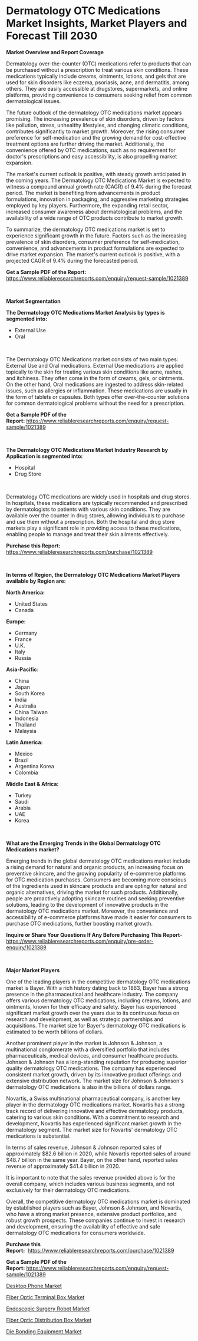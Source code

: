 <p><h1>Dermatology OTC Medications Market Insights, Market Players and Forecast Till 2030</h1></p><p><strong>Market Overview and Report Coverage</strong></p>
<p><p>Dermatology over-the-counter (OTC) medications refer to products that can be purchased without a prescription to treat various skin conditions. These medications typically include creams, ointments, lotions, and gels that are used for skin disorders like eczema, psoriasis, acne, and dermatitis, among others. They are easily accessible at drugstores, supermarkets, and online platforms, providing convenience to consumers seeking relief from common dermatological issues.</p><p>The future outlook of the dermatology OTC medications market appears promising. The increasing prevalence of skin disorders, driven by factors like pollution, stress, unhealthy lifestyles, and changing climatic conditions, contributes significantly to market growth. Moreover, the rising consumer preference for self-medication and the growing demand for cost-effective treatment options are further driving the market. Additionally, the convenience offered by OTC medications, such as no requirement for doctor's prescriptions and easy accessibility, is also propelling market expansion.</p><p>The market's current outlook is positive, with steady growth anticipated in the coming years. The Dermatology OTC Medications Market is expected to witness a compound annual growth rate (CAGR) of 9.4% during the forecast period. The market is benefiting from advancements in product formulations, innovation in packaging, and aggressive marketing strategies employed by key players. Furthermore, the expanding retail sector, increased consumer awareness about dermatological problems, and the availability of a wide range of OTC products contribute to market growth.</p><p>To summarize, the dermatology OTC medications market is set to experience significant growth in the future. Factors such as the increasing prevalence of skin disorders, consumer preference for self-medication, convenience, and advancements in product formulations are expected to drive market expansion. The market's current outlook is positive, with a projected CAGR of 9.4% during the forecasted period.</p></p>
<p><strong>Get a Sample PDF of the Report:</strong> <a href="https://www.reliableresearchreports.com/enquiry/request-sample/1021389">https://www.reliableresearchreports.com/enquiry/request-sample/1021389</a></p>
<p>&nbsp;</p>
<p><strong>Market Segmentation</strong></p>
<p><strong>The Dermatology OTC Medications Market Analysis by types is segmented into:</strong></p>
<p><ul><li>External Use</li><li>Oral</li></ul></p>
<p>&nbsp;</p>
<p><p>The Dermatology OTC Medications market consists of two main types: External Use and Oral medications. External Use medications are applied topically to the skin for treating various skin conditions like acne, rashes, and itchiness. They often come in the form of creams, gels, or ointments. On the other hand, Oral medications are ingested to address skin-related issues, such as allergies or inflammation. These medications are usually in the form of tablets or capsules. Both types offer over-the-counter solutions for common dermatological problems without the need for a prescription.</p></p>
<p><strong>Get a Sample PDF of the Report:</strong>&nbsp;<a href="https://www.reliableresearchreports.com/enquiry/request-sample/1021389">https://www.reliableresearchreports.com/enquiry/request-sample/1021389</a></p>
<p>&nbsp;</p>
<p><strong>The Dermatology OTC Medications Market Industry Research by Application is segmented into:</strong></p>
<p><ul><li>Hospital</li><li>Drug Store</li></ul></p>
<p>&nbsp;</p>
<p><p>Dermatology OTC medications are widely used in hospitals and drug stores. In hospitals, these medications are typically recommended and prescribed by dermatologists to patients with various skin conditions. They are available over the counter in drug stores, allowing individuals to purchase and use them without a prescription. Both the hospital and drug store markets play a significant role in providing access to these medications, enabling people to manage and treat their skin ailments effectively.</p></p>
<p><strong>Purchase this Report:</strong>&nbsp; <a href="https://www.reliableresearchreports.com/purchase/1021389">https://www.reliableresearchreports.com/purchase/1021389</a></p>
<p>&nbsp;</p>
<p><strong>In terms of Region, the Dermatology OTC Medications Market Players available by Region are:</strong></p>
<p>
    <p> <strong> North America: </strong>
        <ul>
            <li>United States</li>
            <li>Canada</li>
        </ul>
        </p> 
    <p> <strong> Europe: </strong>
        <ul>
            <li>Germany</li>
            <li>France</li>
            <li>U.K.</li>
            <li>Italy</li>
            <li>Russia</li>
        </ul>
        </p> 
    <p> <strong> Asia-Pacific: </strong>
        <ul>
            <li>China</li>
            <li>Japan</li>
            <li>South Korea</li>
            <li>India</li>
            <li>Australia</li>
            <li>China Taiwan</li>
            <li>Indonesia</li>
            <li>Thailand</li>
            <li>Malaysia</li>
        </ul>
        </p> 
    <p> <strong> Latin America: </strong>
        <ul>
            <li>Mexico</li>
            <li>Brazil</li>
            <li>Argentina Korea</li>
            <li>Colombia</li>
        </ul>
        </p> 
    <p> <strong> Middle East & Africa: </strong>
        <ul>
            <li>Turkey</li>
            <li>Saudi</li>
            <li>Arabia</li>
            <li>UAE</li>
            <li>Korea</li>
        </ul>
    </p>
    </p>
<p>&nbsp;</p>
<p><strong>What are the Emerging Trends in the Global Dermatology OTC Medications market?</strong></p>
<p><p>Emerging trends in the global dermatology OTC medications market include a rising demand for natural and organic products, an increasing focus on preventive skincare, and the growing popularity of e-commerce platforms for OTC medication purchases. Consumers are becoming more conscious of the ingredients used in skincare products and are opting for natural and organic alternatives, driving the market for such products. Additionally, people are proactively adopting skincare routines and seeking preventive solutions, leading to the development of innovative products in the dermatology OTC medications market. Moreover, the convenience and accessibility of e-commerce platforms have made it easier for consumers to purchase OTC medications, further boosting market growth.</p></p>
<p><strong>Inquire or Share Your Questions If Any Before Purchasing This Report</strong>- <a href="https://www.reliableresearchreports.com/enquiry/pre-order-enquiry/1021389">https://www.reliableresearchreports.com/enquiry/pre-order-enquiry/1021389</a></p>
<p>&nbsp;</p>
<p><strong>Major Market Players</strong></p>
<p><p>One of the leading players in the competitive dermatology OTC medications market is Bayer. With a rich history dating back to 1863, Bayer has a strong presence in the pharmaceutical and healthcare industry. The company offers various dermatology OTC medications, including creams, lotions, and ointments, known for their efficacy and safety. Bayer has experienced significant market growth over the years due to its continuous focus on research and development, as well as strategic partnerships and acquisitions. The market size for Bayer's dermatology OTC medications is estimated to be worth billions of dollars.</p><p>Another prominent player in the market is Johnson & Johnson, a multinational conglomerate with a diversified portfolio that includes pharmaceuticals, medical devices, and consumer healthcare products. Johnson & Johnson has a long-standing reputation for producing superior quality dermatology OTC medications. The company has experienced consistent market growth, driven by its innovative product offerings and extensive distribution network. The market size for Johnson & Johnson's dermatology OTC medications is also in the billions of dollars range.</p><p>Novartis, a Swiss multinational pharmaceutical company, is another key player in the dermatology OTC medications market. Novartis has a strong track record of delivering innovative and effective dermatology products, catering to various skin conditions. With a commitment to research and development, Novartis has experienced significant market growth in the dermatology segment. The market size for Novartis' dermatology OTC medications is substantial.</p><p>In terms of sales revenue, Johnson & Johnson reported sales of approximately $82.6 billion in 2020, while Novartis reported sales of around $48.7 billion in the same year. Bayer, on the other hand, reported sales revenue of approximately $41.4 billion in 2020.</p><p>It is important to note that the sales revenue provided above is for the overall company, which includes various business segments, and not exclusively for their dermatology OTC medications.</p><p>Overall, the competitive dermatology OTC medications market is dominated by established players such as Bayer, Johnson & Johnson, and Novartis, who have a strong market presence, extensive product portfolios, and robust growth prospects. These companies continue to invest in research and development, ensuring the availability of effective and safe dermatology OTC medications for consumers worldwide.</p></p>
<p><strong>Purchase this Report:</strong>&nbsp;&nbsp;<a href="https://www.reliableresearchreports.com/purchase/1021389">https://www.reliableresearchreports.com/purchase/1021389</a></p>
<p></p>
<p><strong>Get a Sample PDF of the Report:</strong>&nbsp;<a href="https://www.reliableresearchreports.com/enquiry/request-sample/1021389">https://www.reliableresearchreports.com/enquiry/request-sample/1021389</a></p>
<p><p><a href="https://medium.com/@raygrimes1999/desktop-phone-market-size-growth-forecast-2023-2030-85b93d88ae50">Desktop Phone Market</a></p><p><a href="https://www.linkedin.com/pulse/fiber-optic-terminal-box-market-size-share-amp-trends-analysis-xdkge/">Fiber Optic Terminal Box Market</a></p><p><a href="https://www.reportprime.com/endoscopic-surgery-robot-r10757">Endoscopic Surgery Robot Market</a></p><p><a href="https://www.linkedin.com/pulse/fiber-optic-distribution-box-market-insights-players-forecast-1zb3e/">Fiber Optic Distribution Box Market</a></p><p><a href="https://medium.com/@hesterorn1944/die-bonding-equipment-market-size-growth-forecast-2023-2030-a1ec4ae9a460">Die Bonding Equipment Market</a></p></p>